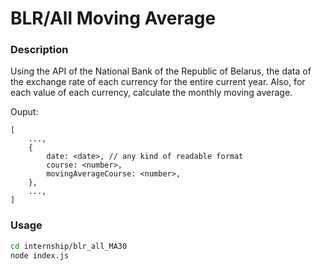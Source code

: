 # BLR/All Moving Average

### Description

Using the API of the National Bank of the Republic of Belarus, the data of the exchange rate of each currency for the entire current year. Also, for each value of each currency, calculate the monthly moving average.

Ouput:

```
[
	...,
	{
		date: <date>, // any kind of readable format
		course: <number>,
		movingAverageCourse: <number>,
	},
	...,
]
```

### Usage

```sh
cd internship/blr_all_MA30
node index.js
```
